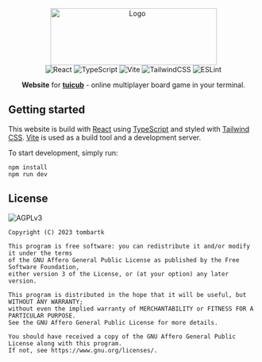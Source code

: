 <div align="center">
  <a href="https://tuicub.com">
    <img src="https://static.tuicub.com/img/tuicub-logo.png" alt="Logo" width="335" height="115">
  </a>

<div align="center">
  <img alt="React" src="https://img.shields.io/badge/react-%2320232a.svg?style=flat&logo=react&logoColor=%2361DAFB"/>
  <img alt="TypeScript" src="https://img.shields.io/badge/typescript-%23007ACC.svg?style=flat&logo=typescript&logoColor=white"/>
  <img alt="Vite" src="https://img.shields.io/badge/vite-%23646CFF.svg?style=flat&logo=vite&logoColor=white"/>
  <img alt="TailwindCSS" src="https://img.shields.io/badge/tailwindcss-%2338B2AC.svg?style=flat&logo=tailwind-css&logoColor=white"/>
  <img alt="ESLint" src="https://img.shields.io/badge/ESLint-4B3263?style=flat&logo=eslint&logoColor=white"/>
</div>
<p align="center">
  <b>Website</b> for <b><a href="https://tuicub.com">tuicub</a></b> - online multiplayer board game in your terminal.
  </p>
</div>


## Getting started

This website is build with [React](https://react.dev/) using [TypeScript](https://www.typescriptlang.org/) and styled with [Tailwind CSS](https://tailwindcss.com/). [Vite](https://vitejs.dev/) is used as a build tool and a development server.

To start development, simply run:
```
npm install
npm run dev
```

## License
![AGPLv3](https://www.gnu.org/graphics/agplv3-with-text-162x68.png)
```monospace
Copyright (C) 2023 tombartk 

This program is free software: you can redistribute it and/or modify it under the terms
of the GNU Affero General Public License as published by the Free Software Foundation,
either version 3 of the License, or (at your option) any later version.

This program is distributed in the hope that it will be useful, but WITHOUT ANY WARRANTY;
without even the implied warranty of MERCHANTABILITY or FITNESS FOR A PARTICULAR PURPOSE.
See the GNU Affero General Public License for more details.

You should have received a copy of the GNU Affero General Public License along with this program.
If not, see https://www.gnu.org/licenses/.
```
